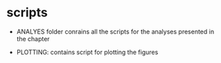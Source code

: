 # scripts

- ANALYES folder conrains all the scripts for the analyses presented in the chapter

- PLOTTING: contains script for plotting the figures
